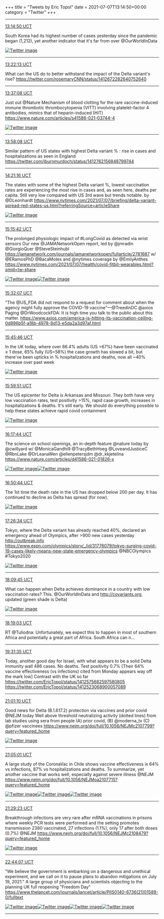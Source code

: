 +++
title = "Tweets by Eric Topol" 
date = 2021-07-07T13:14:50+00:00
category = "Twitter"
+++


---

<a href="https://twitter.com/erictopol/status/1412762028242989057" target="_blank" rel="noreferer">13:14:50 UCT</a>

South Korea had its highest number of cases yesterday  since the pandemic began (1,212), yet another indicator that it's far from over
@OurWorldInData 

<a href="E5sjaOoVcAIpJkG.jpg"  ><img src="E5sjaOoVcAIpJkG.jpg" alt="Twitter image" ></img></a>

---

<a href="https://twitter.com/erictopol/status/1412763889679298570" target="_blank" rel="noreferer">13:22:13 UCT</a>

What can the US do to better withstand the impact of the Delta variant's rise? https://twitter.com/rosemaryCNN/status/1412672282640752640



---

<a href="https://twitter.com/erictopol/status/1412767643229032457" target="_blank" rel="noreferer">13:37:08 UCT</a>

Just out @Nature 
Mechanism of blood clotting for the rare vaccine-induced immune thrombotic thrombocytopenia (VITT) involving platelet-factor 4 antibodies, mimics that of heparin-induced (HIT)
https://www.nature.com/articles/s41586-021-03744-4 

<a href="E5soohqVcAEA-nT.jpg"  ><img src="E5soohqVcAEA-nT.jpg" alt="Twitter image" ></img></a>

---

<a href="https://twitter.com/erictopol/status/1412772928488230914" target="_blank" rel="noreferer">13:58:08 UCT</a>

Similar pattern of US states with highest Delta variant % : rise in cases and hospitalizations as seen in England https://twitter.com/jburnmurdoch/status/1412762156848799744



---

<a href="https://twitter.com/erictopol/status/1412778748391219200" target="_blank" rel="noreferer">14:21:16 UCT</a>

The states with some of the highest Delta variant %, lowest vaccination rates are experiencing the most rise in  cases and, as seen here, deaths per capita. Still very low compared with US 3rd wave but trends notable.
by @DLeonhardt 
https://www.nytimes.com/2021/07/07/briefing/delta-variant-spread-red-states-us.html?referringSource=articleShare 

<a href="E5syEpRVoAYRdLZ.jpg"  ><img src="E5syEpRVoAYRdLZ.jpg" alt="Twitter image" ></img></a>

---

<a href="https://twitter.com/erictopol/status/1412792449202737163" target="_blank" rel="noreferer">15:15:42 UCT</a>

The prolonged physiologic impact of #LongCovid as detected via wrist sensors
Our new @JAMANetworkOpen report, led by @jmradin @GiorgioQuer @SteveSteinhubl 
https://jamanetwork.com/journals/jamanetworkopen/fullarticle/2781687 w/ @ERamosPhD @BacaMotes 
and @nytimes coverage by @EmilyAnthes 
https://www.nytimes.com/2021/07/07/health/covid-fitbit-wearables.html?smid=tw-share 

<a href="E5s-09hVgAQPHCX.jpg"  ><img src="E5s-09hVgAQPHCX.jpg" alt="Twitter image" ></img></a><a href="E5s-_SEUYAE6S_Y.jpg"  ><img src="E5s-_SEUYAE6S_Y.jpg" alt="Twitter image" ></img></a>

---

<a href="https://twitter.com/erictopol/status/1412796579732365315" target="_blank" rel="noreferer">15:32:07 UCT</a>

"The @US_FDA  did not respond to a request for comment about when the agency might fully approve the COVID-19 vaccine"—@TreedinDC @axios 
Paging @DrWoodcockFDA: It is high time you talk to the public about this matter.
https://www.axios.com/america-is-hitting-its-vaccination-ceiling-0d896b5f-a18b-4978-8d13-e5da2a3d97af.html



---

<a href="https://twitter.com/erictopol/status/1412800014527602688" target="_blank" rel="noreferer">15:45:46 UCT</a>

In the UK today, where over 86.4% adults (US =67%) have been vaccinated ≥ 1 dose, 65% fully (US=58%) the case growth has slowed a bit, but there've been upticks in % hospitalizations and deaths, now all ~40% increase over past week 

<a href="E5tFyjXVgAsRiU5.jpg"  ><img src="E5tFyjXVgAsRiU5.jpg" alt="Twitter image" ></img></a>

---

<a href="https://twitter.com/erictopol/status/1412803558995464195" target="_blank" rel="noreferer">15:59:51 UCT</a>

The US epicenter for Delta is Arkansas and Missouri. They both have very low vaccination rates, test positivity &gt;15%, rapid case growth, increases in hospitalizations &amp; deaths. It's still early. We should do everything possible to help these states achieve rapid covid containment 

<a href="E5tJBmDVEAEKpOq.jpg"  ><img src="E5tJBmDVEAEKpOq.jpg" alt="Twitter image" ></img></a>

---

<a href="https://twitter.com/erictopol/status/1412808059143954438" target="_blank" rel="noreferer">16:17:44 UCT</a>

The science on school openings, an in-depth feature @nature today by @cwillyard w/ @MonicaGandhi9 @TracyBethHoeg @LoveandJusticeC @RbnLake @DrLeanaWen @ellenpetersjdm @dr_kkjetelina
https://www.nature.com/articles/d41586-021-01826-x 

<a href="E5tMD7FUYAUKAk6.jpg"  ><img src="E5tMD7FUYAUKAk6.jpg" alt="Twitter image" ></img></a><a href="E5tMFfTUcAETeJe.jpg"  ><img src="E5tMFfTUcAETeJe.jpg" alt="Twitter image" ></img></a>

---

<a href="https://twitter.com/erictopol/status/1412816363156955136" target="_blank" rel="noreferer">16:50:44 UCT</a>

The 1st time the death rate in the US has dropped below 200 per day. It has continued to decline as Delta has spread (for now). 

<a href="E5tUp1MVIAoJc4M.jpg"  ><img src="E5tUp1MVIAoJc4M.jpg" alt="Twitter image" ></img></a>

---

<a href="https://twitter.com/erictopol/status/1412825381921464324" target="_blank" rel="noreferer">17:26:34 UCT</a>

Tokyo, where the Delta variant has already reached 40%, declared an emergency ahead of Olympics, after &gt;900 new cases yesterday
http://outbreak.info
https://www.espn.com/olympics/story/_/id/31776079/tokyo-surging-covid-19-cases-likely-means-new-state-emergency-olympics @NBCOlympics #Tokyo2020 

<a href="E5tcg6EVEAAumLh.jpg"  ><img src="E5tcg6EVEAAumLh.jpg" alt="Twitter image" ></img></a>

---

<a href="https://twitter.com/erictopol/status/1412836248641802247" target="_blank" rel="noreferer">18:09:45 UCT</a>

What can happen when Delta achieves dominance in a country with low vaccination rates?
This. 
@OurWorldInData and http://covariants.org, updated (green shade is Delta) 

<a href="E5tm4j5VcAE4Ihk.jpg"  ><img src="E5tm4j5VcAE4Ihk.jpg" alt="Twitter image" ></img></a>

---

<a href="https://twitter.com/erictopol/status/1412838589008777216" target="_blank" rel="noreferer">18:19:03 UCT</a>

RT @Tuliodna: Unfortunately, we expect this to happen in most of southern Africa and potentially a great part of Africa. South Africa can n…



---

<a href="https://twitter.com/erictopol/status/1412856841864839168" target="_blank" rel="noreferer">19:31:35 UCT</a>

Today, another good day for Israel, with what appears to be a solid Delta immunity wall
486 cases. No deaths. Test positivity 0.7%
[Their 64% vaccine effectiveness (vs infections) cited from Monday appears way off the mark low]
Contrast with the UK so far
https://twitter.com/EricTopol/status/1412575682597580805 https://twitter.com/EricTopol/status/1412523068900057089



---

<a href="https://twitter.com/erictopol/status/1412879386894757888" target="_blank" rel="noreferer">21:01:10 UCT</a>

Good news for Delta (B.1.617.2) protection via vaccines and prior covid @NEJM today
Well above threshold neutralizing activity (dotted lines) from lab studies using sera from people (A) prior covid, (B) @moderna_tx (C) @pfizer vaccinees
https://www.nejm.org/doi/full/10.1056/NEJMc2107799?query=featured_home 

<a href="E5uK3HTVcAA0zLz.jpg"  ><img src="E5uK3HTVcAA0zLz.jpg" alt="Twitter image" ></img></a>

---

<a href="https://twitter.com/erictopol/status/1412880354134970371" target="_blank" rel="noreferer">21:05:01 UCT</a>

A large study of the CoronaVac in Chile shows vaccine effectiveness is 64% vs infections, 87% vs hospitalizations and deaths. To summarize, yet another vaccine that works well, especially against severe illness @NEJM https://www.nejm.org/doi/full/10.1056/NEJMoa2107715?query=featured_home 

<a href="E5uOhiGUUAQdNS0.jpg"  ><img src="E5uOhiGUUAQdNS0.jpg" alt="Twitter image" ></img></a><a href="E5uOjoxVEAEIclW.jpg"  ><img src="E5uOjoxVEAEIclW.jpg" alt="Twitter image" ></img></a><a href="E5uO1OTVkAMZbak.jpg"  ><img src="E5uO1OTVkAMZbak.jpg" alt="Twitter image" ></img></a>

---

<a href="https://twitter.com/erictopol/status/1412886488908386305" target="_blank" rel="noreferer">21:29:23 UCT</a>

Breakthrough infections are very rare after mRNA vaccinations in prisons where weekly PCR tests were performed and the setting promotes transmission
2380 vaccinated, 27 infections (1.1%), only 17 after both doses (0.7%)
@NEJM https://www.nejm.org/doi/full/10.1056/NEJMc2108479?query=featured_home 

<a href="E5uUP5tVoAED_00.png"  ><img src="E5uUP5tVoAED_00.png" alt="Twitter image" ></img></a>

---

<a href="https://twitter.com/erictopol/status/1412905295408369666" target="_blank" rel="noreferer">22:44:07 UCT</a>

"We believe the government is embarking on a dangerous and unethical experiment, and we call on it to pause plans to abandon mitigations on July 19, 2021."
A large group of physicians and scientists objecting to the planning UK full reopening "Freedom Day"
https://www.thelancet.com/journals/lancet/article/PIIS0140-6736(21)01589-0/fulltext 

<a href="E5ulIFWVgAIslYk.jpg"  ><img src="E5ulIFWVgAIslYk.jpg" alt="Twitter image" ></img></a><a href="E5ulJlPVUAM6MpO.jpg"  ><img src="E5ulJlPVUAM6MpO.jpg" alt="Twitter image" ></img></a><a href="E5ulshRVkAA5rOx.jpg"  ><img src="E5ulshRVkAA5rOx.jpg" alt="Twitter image" ></img></a><a href="E5ul10UVkAA88bj.jpg"  ><img src="E5ul10UVkAA88bj.jpg" alt="Twitter image" ></img></a>

---